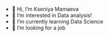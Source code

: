 - 👋 Hi, I’m Kseniya Mamaeva
- 👀 I’m interested in Data analysis!
- 🌱 I’m currently learning Data Science
- 💞️ I’m looking for a job

<!---
Mamaeva-Ks/Mamaeva-Ks is a ✨ special ✨ repository because its `README.md` (this file) appears on your GitHub profile.
You can click the Preview link to take a look at your changes.
--->
